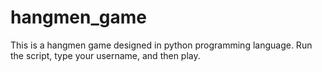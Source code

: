 # hangmen_game
This is a hangmen game designed in python programming language.
Run the script, type your username, and then play.
